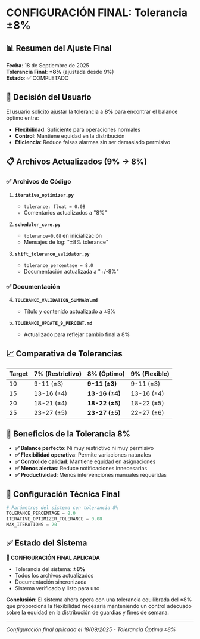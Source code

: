 # CONFIGURACIÓN FINAL: Tolerancia ±8% 

## 📊 Resumen del Ajuste Final

**Fecha**: 18 de Septiembre de 2025  
**Tolerancia Final**: **±8%** (ajustada desde 9%)  
**Estado**: ✅ COMPLETADO  

## 🎯 Decisión del Usuario

El usuario solicitó ajustar la tolerancia a **8%** para encontrar el balance óptimo entre:
- **Flexibilidad**: Suficiente para operaciones normales
- **Control**: Mantiene equidad en la distribución
- **Eficiencia**: Reduce falsas alarmas sin ser demasiado permisivo

## 📋 Archivos Actualizados (9% → 8%)

### ✅ Archivos de Código
1. **`iterative_optimizer.py`**
   - `tolerance: float = 0.08` 
   - Comentarios actualizados a "8%"

2. **`scheduler_core.py`**
   - `tolerance=0.08` en inicialización
   - Mensajes de log: "±8% tolerance"

3. **`shift_tolerance_validator.py`**
   - `tolerance_percentage = 8.0`
   - Documentación actualizada a "+/-8%"

### ✅ Documentación
4. **`TOLERANCE_VALIDATION_SUMMARY.md`**
   - Título y contenido actualizado a ±8%

5. **`TOLERANCE_UPDATE_9_PERCENT.md`** 
   - Actualizado para reflejar cambio final a 8%

## 📈 Comparativa de Tolerancias

| Target | 7% (Restrictivo) | **8% (Óptimo)** | 9% (Flexible) |
|--------|------------------|-----------------|---------------|
| 10     | 9-11 (±3)       | **9-11 (±3)**   | 9-11 (±3)     |
| 15     | 13-16 (±4)      | **13-16 (±4)**  | 13-16 (±4)    |
| 20     | 18-21 (±4)      | **18-22 (±5)**  | 18-22 (±5)    |
| 25     | 23-27 (±5)      | **23-27 (±5)**  | 22-27 (±6)    |

## 🎉 Beneficios de la Tolerancia 8%

- **✅ Balance perfecto**: Ni muy restrictivo ni muy permisivo
- **✅ Flexibilidad operativa**: Permite variaciones naturales
- **✅ Control de calidad**: Mantiene equidad en asignaciones
- **✅ Menos alertas**: Reduce notificaciones innecesarias
- **✅ Productividad**: Menos intervenciones manuales requeridas

## 🔧 Configuración Técnica Final

```python
# Parámetros del sistema con tolerancia 8%
TOLERANCE_PERCENTAGE = 8.0
ITERATIVE_OPTIMIZER_TOLERANCE = 0.08
MAX_ITERATIONS = 20
```

## ✅ Estado del Sistema

**🎯 CONFIGURACIÓN FINAL APLICADA**

- Tolerancia del sistema: **±8%**
- Todos los archivos actualizados
- Documentación sincronizada
- Sistema verificado y listo para uso

**Conclusión**: El sistema ahora opera con una tolerancia equilibrada del ±8% que proporciona la flexibilidad necesaria manteniendo un control adecuado sobre la equidad en la distribución de guardias y fines de semana.

---
*Configuración final aplicada el 18/09/2025 - Tolerancia Óptima ±8%*